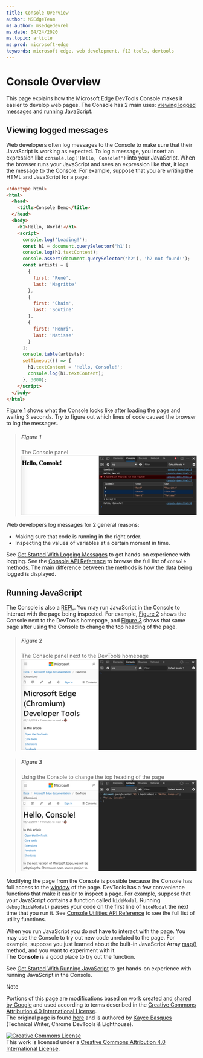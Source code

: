 ```yaml
---
title: Console Overview
author: MSEdgeTeam
ms.author: msedgedevrel
ms.date: 04/24/2020
ms.topic: article
ms.prod: microsoft-edge
keywords: microsoft edge, web development, f12 tools, devtools
---
```

<!-- Copyright Kayce Basques 

   Licensed under the Apache License, Version 2.0 (the "License");
   you may not use this file except in compliance with the License.
   You may obtain a copy of the License at

       https://www.apache.org/licenses/LICENSE-2.0

   Unless required by applicable law or agreed to in writing, software
   distributed under the License is distributed on an "AS IS" BASIS,
   WITHOUT WARRANTIES OR CONDITIONS OF ANY KIND, either express or implied.
   See the License for the specific language governing permissions and
   limitations under the License.  -->

# Console Overview   

This page explains how the Microsoft Edge DevTools Console makes it easier to develop web pages.  The Console has 2 main uses: [viewing logged messages](#viewing-logged-messages) and [running JavaScript](#running-javascript).  

## Viewing logged messages   

Web developers often log messages to the Console to make sure that their JavaScript is working as expected.  To log a message, you insert an expression like `console.log('Hello, Console!')` into your JavaScript.  When the browser runs your JavaScript and sees an expression like that, it logs the message to the Console.  For example, suppose that you are writing the HTML and JavaScript for a page:  

```html
<!doctype html>
<html>
  <head>
    <title>Console Demo</title>
  </head>
  <body>
    <h1>Hello, World!</h1>
    <script>
      console.log('Loading!');
      const h1 = document.querySelector('h1');
      console.log(h1.textContent);
      console.assert(document.querySelector('h2'), 'h2 not found!');
      const artists = [
        {
          first: 'René',
          last: 'Magritte'
        },
        {
          first: 'Chaim',
          last: 'Soutine'
        },
        {
          first: 'Henri',
          last: 'Matisse'
        }
      ];
      console.table(artists);
      setTimeout(() => {
        h1.textContent = 'Hello, Console!';
        console.log(h1.textContent);
      }, 3000);
    </script>
  </body>
</html>
```  

[Figure 1](#figure-1) shows what the Console looks like after loading the page and waiting 3 seconds.  Try to figure out which lines of code caused the browser to log the messages.  

> ##### Figure 1  
> The Console panel  
> ![The Console panel][ImageConsole]  

Web developers log messages for 2 general reasons:  

*   Making sure that code is running in the right order.  
*   Inspecting the values of variables at a certain moment in time.  

See [Get Started With Logging Messages][DevtoolsConsoleLoggingMessages] to get hands-on experience with logging.  See the [Console API Reference][DevToolsConsoleAPI] to browse the full list of `console` methods.  The main difference between the methods is how the data being logged is displayed.  

## Running JavaScript   

The Console is also a [REPL][WikiREPLoop].  You may run JavaScript in the Console to interact with the page being inspected.  For example, [Figure 2](#figure-2) shows the Console next to the DevTools homepage, and [Figure 3](#figure-3) shows that same page after using the Console to change the top heading of the page.  

> ##### Figure 2  
> The Console panel next to the DevTools homepage  
> ![The Console panel next to the DevTools homepage][ImageConsoleOverview]  

> ##### Figure 3  
> Using the Console to change the top heading of the page  
> ![Using the Console to change the top heading of the page][ImageConsoleChangeTitle]  

Modifying the page from the Console is possible because the Console has full access to the [window][MDNWindow] of the page.  DevTools has a few convenience functions that make it easier to inspect a page.  For example, suppose that your JavaScript contains a function called `hideModal`.  Running `debug(hideModal)` pauses your code on the first line of `hideModal` the next time that you run it.  See [Console Utilities API Reference][DevtoolsConsoleUtilitiesDebug] to see the full list of utility functions.  

When you run JavaScript you do not have to interact with the page.  You may use the Console to try out new code unrelated to the page.  For example, suppose you just learned about the built-in JavaScript Array [map()][MDNMap] method, and you want to experiment with it.  
The **Console** is a good place to try out the function.  

See [Get Started With Running JavaScript][ImageConsoleChangeTitle] to get hands-on experience with running JavaScript in the Console.  

<!-- image links -->  

[ImageConsole]: /microsoft-edge/devtools-guide-chromium/media/console-console-demo.msft.png "Figure 1: The Console panel"  
[ImageConsoleChangeTitle]: /microsoft-edge/devtools-guide-chromium/media/devtools-console-h1-changed.msft.png "Figure 3: Using the Console to change the top heading of the page"  
[ImageConsoleOverview]: /microsoft-edge/devtools-guide-chromium/media/devtools-console-empty.msft.png "Figure 2: The Console panel next to the DevTools homepage"  

<!-- links -->  

[DevToolsConsoleAPI]: /microsoft-edge/devtools-guide-chromium/console/api "Console API Reference"  
[DevtoolsConsoleLoggingMessages]: /microsoft-edge/devtools-guide-chromium/console/log "Get Started With Logging Messages In The Console"  
[DevtoolsConsoleRunningJavascript]: /microsoft-edge/devtools-guide-chromium/console/javascript "Get Started With Running JavaScript In The Console"  
[DevtoolsConsoleUtilitiesDebug]: /microsoft-edge/devtools-guide-chromium/console/utilities#debug "debug - Console Utilities API Reference"  

[MDNMap]: https://developer.mozilla.org/docs/Web/JavaScript/Reference/Global_Objects/Array/map "Array.prototype.map() | MDN"  
[MDNWindow]: https://developer.mozilla.org/docs/Web/API/Window "Window | MDN"  

[WikiREPLoop]: https://en.wikipedia.org/wiki/Read%E2%80%93eval%E2%80%93print_loop "Read–eval–print loop - Wikipedia"  

> [!NOTE]
> Portions of this page are modifications based on work created and [shared by Google][GoogleSitePolicies] and used according to terms described in the [Creative Commons Attribution 4.0 International License][CCA4IL].  
> The original page is found [here](https://developers.google.com/web/tools/chrome-devtools/console/index) and is authored by [Kayce Basques][KayceBasques] \(Technical Writer, Chrome DevTools \& Lighthouse\).  

[![Creative Commons License][CCby4Image]][CCA4IL]  
This work is licensed under a [Creative Commons Attribution 4.0 International License][CCA4IL].  

[CCA4IL]: https://creativecommons.org/licenses/by/4.0  
[CCby4Image]: https://i.creativecommons.org/l/by/4.0/88x31.png  
[GoogleSitePolicies]: https://developers.google.com/terms/site-policies  
[KayceBasques]: https://developers.google.com/web/resources/contributors/kaycebasques  
